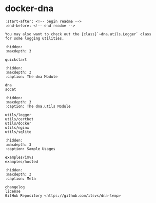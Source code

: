 
# docker-dna

```{include} ../README.md
:start-after: <!-- begin readme -->
:end-before: <!-- end readme -->
```

```{note}
You may also want to check out the {class}`~dna.utils.Logger` class for some logging utilities.
```

```{toctree}
:hidden:
:maxdepth: 3

quickstart
```

```{toctree}
:hidden:
:maxdepth: 3
:caption: The dna Module

dna
socat
```

```{toctree}
:hidden:
:maxdepth: 3
:caption: The dna.utils Module

utils/logger
utils/certbot
utils/docker
utils/nginx
utils/sqlite
```

```{toctree}
:hidden:
:maxdepth: 3
:caption: Sample Usages

examples/imvs
examples/hosted
```

```{toctree}
:hidden:
:maxdepth: 3
:caption: Meta

changelog
license
GitHub Repository <https://github.com/itsvs/dna-temp>
```
